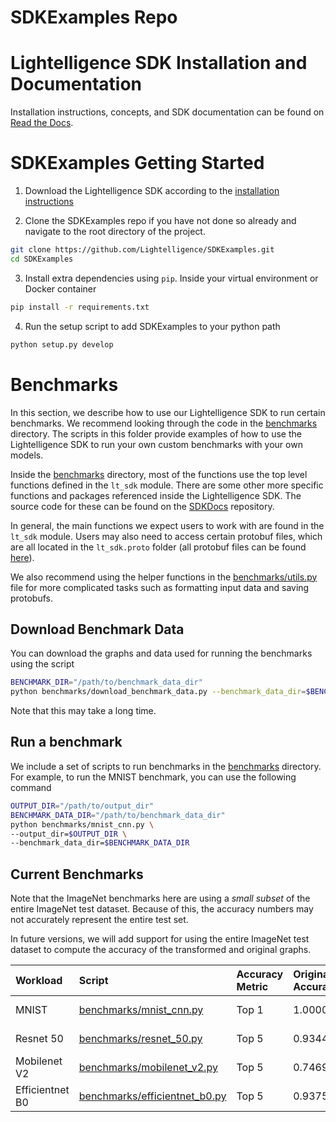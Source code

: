 # SDKExamples Repo

# Lightelligence SDK Installation and Documentation

Installation instructions, concepts, and SDK documentation can be found on [Read the Docs](https://lightelligence-sdk.readthedocs.io/en/latest/index.html).

# SDKExamples Getting Started

1. Download the Lightelligence SDK according to the [installation instructions](https://lightelligence-sdk.readthedocs.io/en/latest/installation.html#)

2. Clone the SDKExamples repo if you have not done so already and navigate to the root directory of the project.

```sh
git clone https://github.com/Lightelligence/SDKExamples.git
cd SDKExamples
```

3. Install extra dependencies using `pip`. Inside your virtual environment or Docker container

```sh
pip install -r requirements.txt
```

4. Run the setup script to add SDKExamples to your python path

```sh
python setup.py develop
```

# Benchmarks

In this section, we describe how to use our Lightelligence SDK to run certain benchmarks. We recommend looking through the code in the [benchmarks](./benchmarks) directory. The scripts in this folder provide examples of how to use the Lightelligence SDK to run your own custom benchmarks with your own models.

Inside the [benchmarks](./benchmarks) directory, most of the functions use the top level functions defined in the `lt_sdk` module. There are some other more specific functions and packages referenced inside the Lightelligence SDK. The source code for these can be found on the [SDKDocs](https://github.com/Lightelligence/SDKDocs) repository.

In general, the main functions we expect users to work with are found in the `lt_sdk` module. Users may also need to access certain protobuf files, which are all located in the `lt_sdk.proto` folder (all protobuf files can be found [here](https://github.com/Lightelligence/SDKDocs/tree/master/lt_sdk/proto)).

We also recommend using the helper functions in the [benchmarks/utils.py](./benchmarks/utils.py) file for more complicated tasks such as formatting input data and saving protobufs.

## Download Benchmark Data

You can download the graphs and data used for running the benchmarks using the script

```sh
BENCHMARK_DIR="/path/to/benchmark_data_dir"
python benchmarks/download_benchmark_data.py --benchmark_data_dir=$BENCHMARK_DATA_DIR
```

Note that this may take a long time.

## Run a benchmark

We include a set of scripts to run benchmarks in the [benchmarks](./benchmarks) directory. For example, to run the MNIST benchmark, you can use the following command

```sh
OUTPUT_DIR="/path/to/output_dir"
BENCHMARK_DATA_DIR="/path/to/benchmark_data_dir"
python benchmarks/mnist_cnn.py \
--output_dir=$OUTPUT_DIR \
--benchmark_data_dir=$BENCHMARK_DATA_DIR
```

## Current Benchmarks

Note that the ImageNet benchmarks here are using a _small subset_ of the entire ImageNet test dataset. Because of this, the accuracy numbers may not accurately represent the entire test set.

In future versions, we will add support for using the entire ImageNet test dataset to compute the accuracy of the transformed and original graphs.

<!--
NOTE:
The values in the accuracy column are filled in during the
upload_to_github.yml pipeline
This pipeline will also create the benchmark/data folder
and populate it with the files referenced in this table
-->

| Workload        | Script                                                           | Accuracy Metric | Original Accuracy              | Transformed Accuracy              | Chrome Tracing                                                                                           | Graphs                                                                                                                                                                                         |
| :-------------- | :--------------------------------------------------------------- | :-------------- | :----------------------------- | :-------------------------------- | -------------------------------------------------------------------------------------------------------- | ---------------------------------------------------------------------------------------------------------------------------------------------------------------------------------------------- |
| MNIST           | [benchmarks/mnist_cnn.py](./benchmarks/mnist_cnn.py)             | Top 1           | 1.0000       | 0.9920       | [mnist_cnn_transformed.trace](./benchmarks/data/mnist_cnn/mnist_cnn_transformed.trace)                   | [mnist_cnn_original_lgf.pb](./benchmarks/data/mnist_cnn/mnist_cnn_original_lgf.pb), [mnist_cnn_transformed_lgf.pb](./benchmarks/data/mnist_cnn/mnist_cnn_transformed_lgf.pb)                   |
| Resnet 50       | [benchmarks/resnet_50.py](./benchmarks/resnet_50.py)             | Top 5           | 0.9344       | 0.9375       | [resnet_50_transformed.trace](./benchmarks/data/resnet_50/resnet_50_transformed.trace)                   | [resnet_50_original_lgf.pb](./benchmarks/data/resnet_50/resnet_50_original_lgf.pb), [resnet_50_transformed_lgf.pb](./benchmarks/data/resnet_50/resnet_50_transformed_lgf.pb)                   |
| Mobilenet V2    | [benchmarks/mobilenet_v2.py](./benchmarks/mobilenet_v2.py)       | Top 5           | 0.7469    | 0.6875    | [mobilenet_v2_transformed.trace](./benchmarks/data/mobilenet_v2/mobilenet_v2_transformed.trace)          | [mobilenet_v2_original_lgf.pb](./benchmarks/data/mobilenet_v2/mobilenet_v2_original_lgf.pb), [mobilenet_v2_transformed_lgf.pb](./benchmarks/data/mobilenet_v2/mobilenet_v2_transformed_lgf.pb) |
| Efficientnet B0 | [benchmarks/efficientnet_b0.py](./benchmarks/efficientnet_b0.py) | Top 5           | 0.9375 | 0.9031 | [efficientnet_b0_transformed.trace](./benchmarks/data/efficientnet_b0/efficientnet_b0_transformed.trace) | [efficientnet_b0_original_lgf.pb](./benchmarks/data/efficientnet_b0_original_lgf.pb), [efficientnet_b0_transformed_lgf.pb](./benchmarks/efficientnet_b0/efficientnet_b0_transformed_lgf.pb)    |
